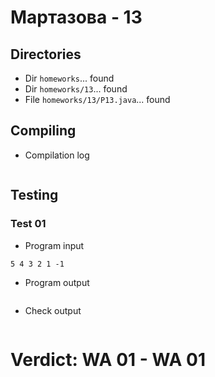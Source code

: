# Мартазова - 13
## Directories
- Dir `homeworks`... found
- Dir `homeworks/13`... found
- File `homeworks/13/P13.java`... found
## Compiling
- Compilation log
```

```
## Testing
### Test 01
- Program input
```
5 4 3 2 1 -1

```
- Program output
```

```
- Check output
```

```
# Verdict: **WA 01** - WA 01
